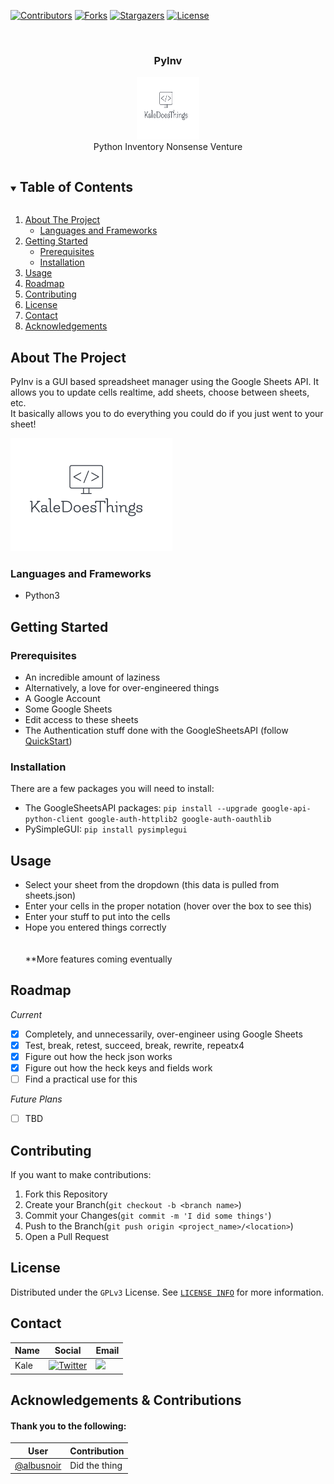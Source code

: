 <!-- PROJECT SHIELDS -->
[![Contributors][contributors-shield]][contributors-url]
[![Forks][forks-shield]][forks-url]
[![Stargazers][stars-shield]][stars-url]
[![License][license-shield]][license-url]


<!-- PROJECT LOGO -->
<br />
<h3 align="center">PyInv</h3>
<p align="center">
  <a href="https://github.com/albusnoir/pyinv" align="center">
    <img src="https://github.com/AlbusNoir/AlbusNoir/blob/master/Icons/logo_2021.png" alt="Logo" width="100" height="100">
  </a>
  <br />
  Python Inventory Nonsense Venture
</p>



<!-- TABLE OF CONTENTS -->
<details open="open">
  <summary><h2 style="display: inline-block">Table of Contents</h2></summary>
  <ol>
    <li>
      <a href="#about-the-project">About The Project</a>
      <ul>
        <li><a href="#languages-and-frameworks">Languages and Frameworks</a></li>
      </ul>
    </li>
    <li>
      <a href="#getting-started">Getting Started</a>
      <ul>
        <li><a href="#prerequisites">Prerequisites</a></li>
        <li><a href="#installation">Installation</a></li>
      </ul>
    </li>
    <li><a href="#usage">Usage</a></li>
    <li><a href="#roadmap">Roadmap</a></li>
    <li><a href="#contributing">Contributing</a></li>
    <li><a href="#license">License</a></li>
    <li><a href="#contact">Contact</a></li>
    <li><a href="#acknowledgements">Acknowledgements</a></li>
  </ol>
</details>



<!-- ABOUT THE PROJECT -->
## About The Project

PyInv is a GUI based spreadsheet manager using the Google Sheets API. It allows you to update cells realtime, add sheets, choose between sheets, etc. <br />
It basically allows you to do everything you could do if you just went to your sheet!

<img src="https://github.com/AlbusNoir/AlbusNoir/blob/master/Icons/logo_2021.png">

### Languages and Frameworks

* Python3



<!-- GETTING STARTED -->
## Getting Started

### Prerequisites

* An incredible amount of laziness
* Alternatively, a love for over-engineered things
* A Google Account
* Some Google Sheets
* Edit access to these sheets
* The Authentication stuff done with the GoogleSheetsAPI (follow [QuickStart](https://developers.google.com/sheets/api/quickstart/python))

### Installation

There are a few packages you will need to install:<br />
* The GoogleSheetsAPI packages: `pip install --upgrade google-api-python-client google-auth-httplib2 google-auth-oauthlib`
* PySimpleGUI: `pip install pysimplegui`


<!-- USAGE EXAMPLES -->
## Usage

* Select your sheet from the dropdown (this data is pulled from sheets.json)
* Enter your cells in the proper notation (hover over the box to see this)
* Enter your stuff to put into the cells
* Hope you entered things correctly<br /><br /><br />
**More features coming eventually



<!-- ROADMAP -->
## Roadmap
_Current_
- [x] Completely, and unnecessarily, over-engineer using Google Sheets
- [x] Test, break, retest, succeed, break, rewrite, repeatx4
- [x] Figure out how the heck json works
- [x] Figure out how the heck keys and fields work
- [ ] Find a practical use for this

_Future Plans_
- [ ] TBD



<!-- CONTRIBUTING -->
## Contributing

If you want to make contributions:

1. Fork this Repository
2. Create your Branch(`git checkout -b <branch name>`)
3. Commit your Changes(`git commit -m 'I did some things'`)
4. Push to the Branch(`git push origin <project_name>/<location>`)
5. Open a Pull Request



<!-- LICENSE -->
## License

Distributed under the `GPLv3` License. See [`LICENSE INFO`](https://choosealicense.com/) for more information.



<!-- CONTACT -->
## Contact

Name | Social | Email |
------------ | ------------- | ------------- |
Kale | [![Twitter][twitter-shield]][twitter-url] | <a href="mailto:kalegithub@gmail.com"><img src="https://img.shields.io/badge/-email-Email?style=for-the-badge&logo=gmail&colorB=555"></a>


<!-- ACKNOWLEDGEMENTS -->
## Acknowledgements & Contributions

#### Thank you to the following:

User | Contribution |
------------ | ------------- |
[@albusnoir](https://github.com/albusnoir) | Did the thing |



<!-- MARKDOWN LINKS & IMAGES -->
<!-- https://www.markdownguide.org/basic-syntax/#reference-style-links -->
[contributors-shield]: https://img.shields.io/github/contributors/albusnoir/pyinv.svg?style=for-the-badge
[contributors-url]: https://github.com/albusnoir/pyinv/graphs/contributors
[forks-shield]: https://img.shields.io/github/forks/albusnoir/pyinv.svg?style=for-the-badge
[forks-url]: https://github.com/albusnoir/pyinv/network/members
[stars-shield]: https://img.shields.io/github/stars/albusnoir/pyinv.svg?style=for-the-badge
[stars-url]: https://github.com/albusnoir/pyinv/stargazers
[license-shield]: https://img.shields.io/github/license/albusnoir/pyinv.svg?style=for-the-badge
[license-url]: https://github.com/albusnoir/pyinv/blob/master/LICENSE
[twitter-shield]: https://img.shields.io/badge/-twitter-Twitter?style=for-the-badge&logo=twitter&colorB=555
[twitter-url]: https://twitter.com/kaleleafygreen

